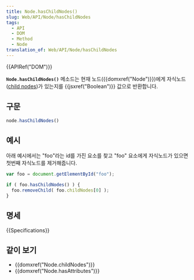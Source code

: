 ```yaml
---
title: Node.hasChildNodes()
slug: Web/API/Node/hasChildNodes
tags:
  - API
  - DOM
  - Method
  - Node
translation_of: Web/API/Node/hasChildNodes
---
```

{{APIRef("DOM")}}

**`Node.hasChildNodes()`** 메소드는 현재 노드({{domxref("Node")}})에게 자식노드([child nodes](/ko/docs/Web/API/Node.childNodes))가 있는지를 {{jsxref("Boolean")}} 값으로 반환합니다.

## 구문

```js
node.hasChildNodes()
```

## 예시

아래 예시에서는 "foo"라는 id를 가진 요소를 찾고 "foo" 요소에게 자식노드가 있으면 첫번째 자식노드를 제거해줍니다.

```js
var foo = document.getElementById("foo");

if ( foo.hasChildNodes() ) {
  foo.removeChild( foo.childNodes[0] );
}
```

## 명세

{{Specifications}}

## 같이 보기

- {{domxref("Node.childNodes")}}
- {{domxref("Node.hasAttributes")}}
